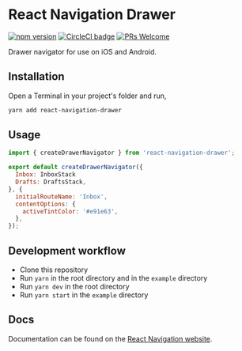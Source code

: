 # React Navigation Drawer

[![npm version](https://badge.fury.io/js/react-navigation-drawer.svg)](https://badge.fury.io/js/react-navigation-drawer) [![CircleCI badge](https://circleci.com/gh/react-navigation/react-navigation-drawer/tree/master.svg?style=shield)](https://circleci.com/gh/react-navigation/react-navigation-drawer/tree/master) [![PRs Welcome](https://img.shields.io/badge/PRs-welcome-brightgreen.svg)](https://reactnavigation.org/docs/contributing.html)

Drawer navigator for use on iOS and Android.

## Installation

Open a Terminal in your project's folder and run,

```sh
yarn add react-navigation-drawer
```

## Usage

```js
import { createDrawerNavigator } from 'react-navigation-drawer';

export default createDrawerNavigator({
  Inbox: InboxStack
  Drafts: DraftsStack,
}, {
  initialRouteName: 'Inbox',
  contentOptions: {
    activeTintColor: '#e91e63',
  },
});
```

## Development workflow

- Clone this repository
- Run `yarn` in the root directory and in the `example` directory
- Run `yarn dev` in the root directory
- Run `yarn start` in the `example` directory

## Docs

Documentation can be found on the [React Navigation website](https://reactnavigation.org/docs/en/drawer-navigator.html).

